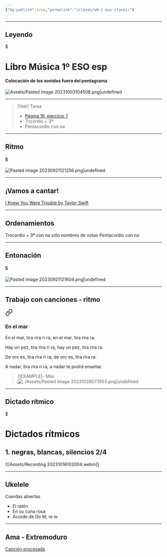 ```yaml
---
{"dg-publish":true,"permalink":"/clases/w6-1-mus-clase1/"}
---
```



---

## Leyendo


<div class="transclusion internal-embed is-loaded"><div class="markdown-embed">

$<div class="markdown-embed-title">

# Libro Música 1º ESO esp

</div>


#### Colocación de los sonidos fuera del pentagrama

![Assets/Pasted image 20231003104508.png|undefined](/img/user/Assets/Pasted%20image%2020231003104508.png)


</div></div>


---

> [!tldr] Tarea
> - [Página 16, ejercicio 7](https://www.blinklearning.com/v/1695898303/themes/tmpux/launch.php#activity/4239478/65132310/421303490)
> - Tricordio + 3ª
> - Pentacordio con na

---

## Ritmo


<div class="transclusion internal-embed is-loaded"><div class="markdown-embed">



#### 5
![Pasted image 20230921121256.png|undefined](/img/user/Assets/Pasted%20image%2020230921121256.png)



</div></div>


---

## ¡Vamos a cantar!

[I Knew You Were Trouble by Taylor Swift](https://www.hooktheory.com/hookpad/iframe/dPoDWapZxnM?enableYouTube=true&showPianoInstrument=false&showRewindControl=false&tabPlayType=tab-play-type-youtube)

---

## Ordenamientos

Trocordio + 3ª
	con na
	sólo nombres de notas
Pentacordio con na

---

## Entonación


<div class="transclusion internal-embed is-loaded"><div class="markdown-embed">



#### 5
![Pasted image 20230921121604.png|undefined](/img/user/Assets/Pasted%20image%2020230921121604.png)


</div></div>


---

## Trabajo con canciones - ritmo


<div class="transclusion internal-embed is-loaded"><a class="markdown-embed-link" href="/recursos/canciones-didacticas/#en-el-mar" aria-label="Open link"><svg xmlns="http://www.w3.org/2000/svg" width="24" height="24" viewBox="0 0 24 24" fill="none" stroke="currentColor" stroke-width="2" stroke-linecap="round" stroke-linejoin="round" class="svg-icon lucide-link"><path d="M10 13a5 5 0 0 0 7.54.54l3-3a5 5 0 0 0-7.07-7.07l-1.72 1.71"></path><path d="M14 11a5 5 0 0 0-7.54-.54l-3 3a5 5 0 0 0 7.07 7.07l1.71-1.71"></path></svg></a><div class="markdown-embed">



### En el mar

En el mar, tira rira ri ra, 
en el mar, tira rira ra.

Hay un pez, tira rira ri ra, 
hay un pez, tira rira ra.

De oro es, tira rira ri ra, 
de oro es, tira rira ra.

A nadar, tira rira ri ra, 
a nadar te podrá enseñar.

>[!EXAMPLE]- Más
>![../Assets/Pasted image 20231028073553.png|undefined](/img/user/Assets/Pasted%20image%2020231028073553.png)


</div></div>


---

## Dictado rítmico


<div class="transclusion internal-embed is-loaded"><div class="markdown-embed">

$<div class="markdown-embed-title">

# Dictados rítmicos

</div>


## 1. negras, blancas, silencios 2/4

![[Assets/Recording 20231016102004.webm]]



</div></div>


---

## Ukelele

 Cuerdas abiertas
- El ratón
- En su cuna rosa
- Acorde de Do M, re m

---

## Ama - Extremoduro

[Canción procesada](https://studio.moises.ai/player2/be55d2b5-bc8b-43d8-8c7b-ff1c8ffeb256/?context=spliter)
